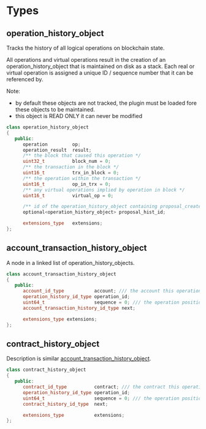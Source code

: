 # Types

## operation_history_object

Tracks the history of all logical operations on blockchain state.

All operations and virtual operations result in the creation of an operation_history_object that is maintained on disk as a stack. Each real or virtual operation is assigned a unique ID / sequence number that it can be referenced by.

Note:
   * by default these objects are not tracked, the plugin must be loaded fore these objects to be maintained.
   * this object is READ ONLY it can never be modified

```cpp
class operation_history_object
{
   public:
      operation         op;
      operation_result  result;
      /** the block that caused this operation */
      uint32_t          block_num = 0;
      /** the transaction in the block */
      uint16_t          trx_in_block = 0;
      /** the operation within the transaction */
      uint16_t          op_in_trx = 0;
      /** any virtual operations implied by operation in block */
      uint16_t          virtual_op = 0;

      /** id of the operation_history_object containing proposal_create_operation*/
      optional<operation_history_object> proposal_hist_id;

      extensions_type   extensions;
};
```

## account_transaction_history_object

A node in a linked list of operation_history_objects.

```cpp
class account_transaction_history_object
{
   public:
      account_id_type           account; /// the account this operation applies to
      operation_history_id_type operation_id;
      uint64_t                  sequence = 0; /// the operation position within the given account
      account_transaction_history_id_type next;

      extensions_type extensions;
};
```

## contract_history_object

Description is similar [account\_transaction\_history\_object](common.md#account_transaction_history_object).

```cpp
class contract_history_object
{
   public:
      contract_id_type          contract; /// the contract this operation applies to
      operation_history_id_type operation_id;
      uint64_t                  sequence = 0; /// the operation position within the given contract
      contract_history_id_type  next;

      extensions_type           extensions;
};
```